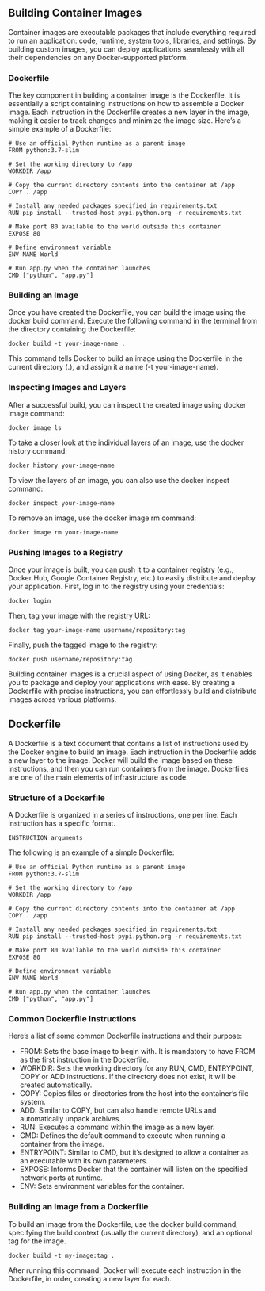 ## Building Container Images
Container images are executable packages that include everything required to run an application: code, runtime, system tools, libraries, and settings. By building custom images, you can deploy applications seamlessly with all their dependencies on any Docker-supported platform.

### Dockerfile
The key component in building a container image is the Dockerfile. It is essentially a script containing instructions on how to assemble a Docker image. Each instruction in the Dockerfile creates a new layer in the image, making it easier to track changes and minimize the image size. Here’s a simple example of a Dockerfile:
```
# Use an official Python runtime as a parent image
FROM python:3.7-slim

# Set the working directory to /app
WORKDIR /app

# Copy the current directory contents into the container at /app
COPY . /app

# Install any needed packages specified in requirements.txt
RUN pip install --trusted-host pypi.python.org -r requirements.txt

# Make port 80 available to the world outside this container
EXPOSE 80

# Define environment variable
ENV NAME World

# Run app.py when the container launches
CMD ["python", "app.py"]
```
### Building an Image
Once you have created the Dockerfile, you can build the image using the docker build command. Execute the following command in the terminal from the directory containing the Dockerfile:
```
docker build -t your-image-name .
```
This command tells Docker to build an image using the Dockerfile in the current directory (.), and assign it a name (-t your-image-name).

### Inspecting Images and Layers
After a successful build, you can inspect the created image using docker image command:
```
docker image ls
```
To take a closer look at the individual layers of an image, use the docker history command:
```
docker history your-image-name
```
To view the layers of an image, you can also use the docker inspect command:
```
docker inspect your-image-name
```
To remove an image, use the docker image rm command:
```
docker image rm your-image-name
```
### Pushing Images to a Registry
Once your image is built, you can push it to a container registry (e.g., Docker Hub, Google Container Registry, etc.) to easily distribute and deploy your application. First, log in to the registry using your credentials:
```
docker login
```
Then, tag your image with the registry URL:
```
docker tag your-image-name username/repository:tag
```
Finally, push the tagged image to the registry:
```
docker push username/repository:tag
```
Building container images is a crucial aspect of using Docker, as it enables you to package and deploy your applications with ease. By creating a Dockerfile with precise instructions, you can effortlessly build and distribute images across various platforms.

## Dockerfile
A Dockerfile is a text document that contains a list of instructions used by the Docker engine to build an image. Each instruction in the Dockerfile adds a new layer to the image. Docker will build the image based on these instructions, and then you can run containers from the image. Dockerfiles are one of the main elements of infrastructure as code.

### Structure of a Dockerfile
A Dockerfile is organized in a series of instructions, one per line. Each instruction has a specific format.
```
INSTRUCTION arguments
```
The following is an example of a simple Dockerfile:
```
# Use an official Python runtime as a parent image
FROM python:3.7-slim

# Set the working directory to /app
WORKDIR /app

# Copy the current directory contents into the container at /app
COPY . /app

# Install any needed packages specified in requirements.txt
RUN pip install --trusted-host pypi.python.org -r requirements.txt

# Make port 80 available to the world outside this container
EXPOSE 80

# Define environment variable
ENV NAME World

# Run app.py when the container launches
CMD ["python", "app.py"]
```
### Common Dockerfile Instructions
Here’s a list of some common Dockerfile instructions and their purpose:

- FROM: Sets the base image to begin with. It is mandatory to have FROM as the first instruction in the Dockerfile.
- WORKDIR: Sets the working directory for any RUN, CMD, ENTRYPOINT, COPY or ADD instructions. If the directory does not exist, it will be created automatically.
- COPY: Copies files or directories from the host into the container’s file system.
- ADD: Similar to COPY, but can also handle remote URLs and automatically unpack archives.
- RUN: Executes a command within the image as a new layer.
- CMD: Defines the default command to execute when running a container from the image.
- ENTRYPOINT: Similar to CMD, but it’s designed to allow a container as an executable with its own parameters.
- EXPOSE: Informs Docker that the container will listen on the specified network ports at runtime.
- ENV: Sets environment variables for the container.
### Building an Image from a Dockerfile
To build an image from the Dockerfile, use the docker build command, specifying the build context (usually the current directory), and an optional tag for the image.
```
docker build -t my-image:tag .
```
After running this command, Docker will execute each instruction in the Dockerfile, in order, creating a new layer for each.

